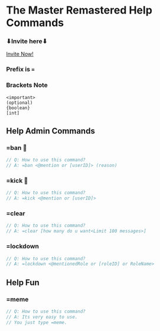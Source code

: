 
# The Master Remastered Help Commands
### ⬇**Invite here**⬇
[Invite Now!](https://discord.com/oauth2/authorize?client_id=803491795446398977&scope=bot&permissions=8)


### **Prefix is** `=`

### **Brackets Note**
```
<important>
(optional)
{boolean}
[int]
```

## Help Admin Commands

### =ban 🚫
```javascript
// Q: How to use this command?
// A: =ban <@mention or [userID]> (reason)
```
### =kick 🦵
```javascript
// Q: How to use this command?
// A: =kick <@mention or [userID]>
```
### =clear 
~~~javascript
// Q: How to use this command?
// A: =clear [how many do u want<Limit 100 messages>]
~~~
### =lockdown
~~~javascript
// Q: How to use this command?
// A: =lockdown <@mentionedRole or [roleID] or RoleName>
~~~


## Help Fun
### =meme
~~~javascript
// Q: How to use this command?
// A: Its very easy to use.
// You just type =meme.
~~~
